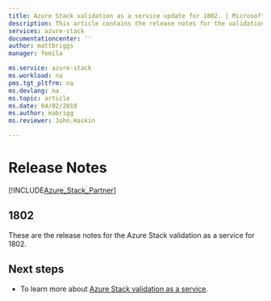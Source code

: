 ```yaml
---
title: Azure Stack validation as a service update for 1802. | Microsoft Docs
description: This article contains the release notes for the validation as a service update for 1802 for Azure Stack.
services: azure-stack
documentationcenter: ''
author: mattbriggs
manager: femila

ms.service: azure-stack
ms.workload: na
pms.tgt_pltfrm: na
ms.devlang: na
ms.topic: article
ms.date: 04/02/2018
ms.author: mabrigg
ms.reviewer: John.Haskin

---
```


# Release Notes

[!INCLUDE[Azure_Stack_Partner](./includes/azure-stack-partner-appliesto.md)]

## 1802

These are the release notes for the Azure Stack validation as a service for 1802.

## Next steps

- To learn more about [Azure Stack validation as a service](https://docs.microsoft.com/azure/azure-stack/partner).